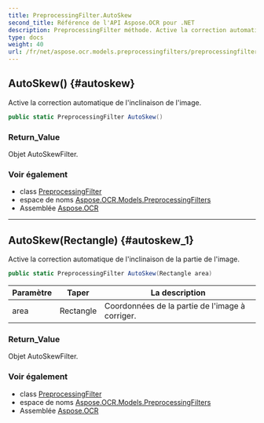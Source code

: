 ```yaml
---
title: PreprocessingFilter.AutoSkew
second_title: Référence de l'API Aspose.OCR pour .NET
description: PreprocessingFilter méthode. Active la correction automatique de linclinaison de limage.
type: docs
weight: 40
url: /fr/net/aspose.ocr.models.preprocessingfilters/preprocessingfilter/autoskew/
---
```

## AutoSkew() {#autoskew}

Active la correction automatique de l'inclinaison de l'image.

```csharp
public static PreprocessingFilter AutoSkew()
```

### Return_Value

Objet AutoSkewFilter.

### Voir également

* class [PreprocessingFilter](../)
* espace de noms [Aspose.OCR.Models.PreprocessingFilters](../../preprocessingfilter/)
* Assemblée [Aspose.OCR](../../../)

---

## AutoSkew(Rectangle) {#autoskew_1}

Active la correction automatique de l'inclinaison de la partie de l'image.

```csharp
public static PreprocessingFilter AutoSkew(Rectangle area)
```

| Paramètre | Taper | La description |
| --- | --- | --- |
| area | Rectangle | Coordonnées de la partie de l'image à corriger. |

### Return_Value

Objet AutoSkewFilter.

### Voir également

* class [PreprocessingFilter](../)
* espace de noms [Aspose.OCR.Models.PreprocessingFilters](../../preprocessingfilter/)
* Assemblée [Aspose.OCR](../../../)


